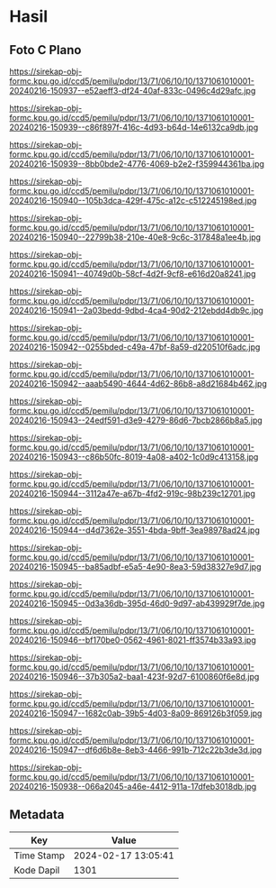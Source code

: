 # Hasil

## Foto C Plano

https://sirekap-obj-formc.kpu.go.id/ccd5/pemilu/pdpr/13/71/06/10/10/1371061010001-20240216-150937--e52aeff3-df24-40af-833c-0496c4d29afc.jpg

https://sirekap-obj-formc.kpu.go.id/ccd5/pemilu/pdpr/13/71/06/10/10/1371061010001-20240216-150939--c86f897f-416c-4d93-b64d-14e6132ca9db.jpg

https://sirekap-obj-formc.kpu.go.id/ccd5/pemilu/pdpr/13/71/06/10/10/1371061010001-20240216-150939--8bb0bde2-4776-4069-b2e2-f359944361ba.jpg

https://sirekap-obj-formc.kpu.go.id/ccd5/pemilu/pdpr/13/71/06/10/10/1371061010001-20240216-150940--105b3dca-429f-475c-a12c-c512245198ed.jpg

https://sirekap-obj-formc.kpu.go.id/ccd5/pemilu/pdpr/13/71/06/10/10/1371061010001-20240216-150940--22799b38-210e-40e8-9c6c-317848a1ee4b.jpg

https://sirekap-obj-formc.kpu.go.id/ccd5/pemilu/pdpr/13/71/06/10/10/1371061010001-20240216-150941--40749d0b-58cf-4d2f-9cf8-e616d20a8241.jpg

https://sirekap-obj-formc.kpu.go.id/ccd5/pemilu/pdpr/13/71/06/10/10/1371061010001-20240216-150941--2a03bedd-9dbd-4ca4-90d2-212ebdd4db9c.jpg

https://sirekap-obj-formc.kpu.go.id/ccd5/pemilu/pdpr/13/71/06/10/10/1371061010001-20240216-150942--0255bded-c49a-47bf-8a59-d220510f6adc.jpg

https://sirekap-obj-formc.kpu.go.id/ccd5/pemilu/pdpr/13/71/06/10/10/1371061010001-20240216-150942--aaab5490-4644-4d62-86b8-a8d21684b462.jpg

https://sirekap-obj-formc.kpu.go.id/ccd5/pemilu/pdpr/13/71/06/10/10/1371061010001-20240216-150943--24edf591-d3e9-4279-86d6-7bcb2866b8a5.jpg

https://sirekap-obj-formc.kpu.go.id/ccd5/pemilu/pdpr/13/71/06/10/10/1371061010001-20240216-150943--c86b50fc-8019-4a08-a402-1c0d9c413158.jpg

https://sirekap-obj-formc.kpu.go.id/ccd5/pemilu/pdpr/13/71/06/10/10/1371061010001-20240216-150944--3112a47e-a67b-4fd2-919c-98b239c12701.jpg

https://sirekap-obj-formc.kpu.go.id/ccd5/pemilu/pdpr/13/71/06/10/10/1371061010001-20240216-150944--d4d7362e-3551-4bda-9bff-3ea98978ad24.jpg

https://sirekap-obj-formc.kpu.go.id/ccd5/pemilu/pdpr/13/71/06/10/10/1371061010001-20240216-150945--ba85adbf-e5a5-4e90-8ea3-59d38327e9d7.jpg

https://sirekap-obj-formc.kpu.go.id/ccd5/pemilu/pdpr/13/71/06/10/10/1371061010001-20240216-150945--0d3a36db-395d-46d0-9d97-ab439929f7de.jpg

https://sirekap-obj-formc.kpu.go.id/ccd5/pemilu/pdpr/13/71/06/10/10/1371061010001-20240216-150946--bf170be0-0562-4961-8021-ff3574b33a93.jpg

https://sirekap-obj-formc.kpu.go.id/ccd5/pemilu/pdpr/13/71/06/10/10/1371061010001-20240216-150946--37b305a2-baa1-423f-92d7-6100860f6e8d.jpg

https://sirekap-obj-formc.kpu.go.id/ccd5/pemilu/pdpr/13/71/06/10/10/1371061010001-20240216-150947--1682c0ab-39b5-4d03-8a09-869126b3f059.jpg

https://sirekap-obj-formc.kpu.go.id/ccd5/pemilu/pdpr/13/71/06/10/10/1371061010001-20240216-150947--df6d6b8e-8eb3-4466-991b-712c22b3de3d.jpg

https://sirekap-obj-formc.kpu.go.id/ccd5/pemilu/pdpr/13/71/06/10/10/1371061010001-20240216-150938--066a2045-a46e-4412-911a-17dfeb3018db.jpg


## Metadata

| Key        | Value               |
| ---------- | ------------------- |
| Time Stamp | 2024-02-17 13:05:41 |
| Kode Dapil | 1301                |



